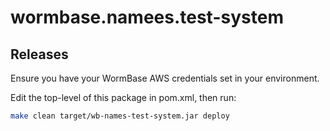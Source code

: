 # wormbase.namees.test-system

## Releases

Ensure you have your WormBase AWS credentials set in your environment.

Edit the top-level <version> of this package in pom.xml, then
run:

```bash
make clean target/wb-names-test-system.jar deploy
```




